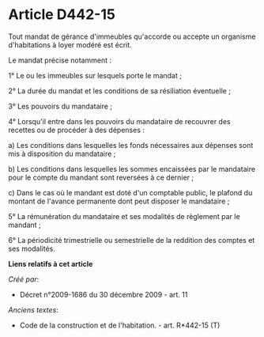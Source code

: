 # Article D442-15

Tout mandat de gérance d'immeubles qu'accorde ou accepte un organisme d'habitations à loyer modéré est écrit.

Le mandat précise notamment :

1° Le ou les immeubles sur lesquels porte le mandat ;

2° La durée du mandat et les conditions de sa résiliation éventuelle ;

3° Les pouvoirs du mandataire ;

4° Lorsqu'il entre dans les pouvoirs du mandataire de recouvrer des recettes ou de procéder à des dépenses :

a) Les conditions dans lesquelles les fonds nécessaires aux dépenses sont mis à disposition du mandataire ;

b) Les conditions dans lesquelles les sommes encaissées par le mandataire pour le compte du mandant sont reversées à ce
dernier ;

c) Dans le cas où le mandant est doté d'un comptable public, le plafond du montant de l'avance permanente dont peut disposer
le mandataire ;

5° La rémunération du mandataire et ses modalités de règlement par le mandant ;

6° La périodicité trimestrielle ou semestrielle de la reddition des comptes et ses modalités.

**Liens relatifs à cet article**

_Créé par_:

  - Décret n°2009-1686 du 30 décembre 2009 - art. 11

_Anciens textes_:

  - Code de la construction et de l'habitation. - art. R*442-15 (T)
